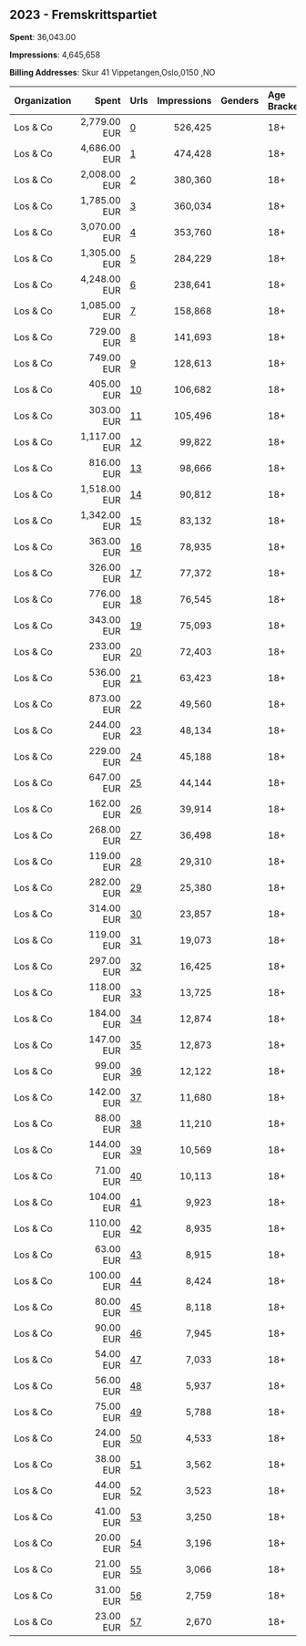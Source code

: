 ## 2023 - Fremskrittspartiet 
**Spent**: 36,043.00

**Impressions**: 4,645,658

**Billing Addresses**: Skur 41 Vippetangen,Oslo,0150 ,NO

|Organization|Spent|Urls|Impressions|Genders|Age Brackets|Country Codes|
|:---|---:|:---|---:|:---|:---|:---|
|Los & Co|2,779.00 EUR|[0](https://www.snap.com/political-ads/asset/d26f06598374298c718c500208740cf3033b89c57e3cc0fc06d5aa725c5901ca?mediaType=mp4)|526,425||18+|norway|
|Los & Co|4,686.00 EUR|[1](https://www.snap.com/political-ads/asset/a39e9d38985c9a4cab62f7b0fcacaae2409f7f473d5907a2ced900004eb40b2b?mediaType=mp4)|474,428||18+|norway|
|Los & Co|2,008.00 EUR|[2](https://www.snap.com/political-ads/asset/71be5384d4c6548a75aacb2b42ed0814ea6c0f250b61e0161e262fd91b906d92?mediaType=mp4)|380,360||18+|norway|
|Los & Co|1,785.00 EUR|[3](https://www.snap.com/political-ads/asset/a61ad7dadf0410591c63c3693397f25a0850460c2c9817be7b421631afc0cf2e?mediaType=mp4)|360,034||18+|norway|
|Los & Co|3,070.00 EUR|[4](https://www.snap.com/political-ads/asset/c05f7f2f79d2567eb75b69d0ef56d9768471b72f29f138fbb143ac6badf64194?mediaType=mp4)|353,760||18+|norway|
|Los & Co|1,305.00 EUR|[5](https://www.snap.com/political-ads/asset/0f904956d7bc23439d205bd9d89b7c00b1cf2525703072ddeeaaaf63cf8a32b7?mediaType=mp4)|284,229||18+|norway|
|Los & Co|4,248.00 EUR|[6](https://www.snap.com/political-ads/asset/db0c572cd6dde2370208fb00c32a65dabe1488043549d885adaf4c86de62de93?mediaType=mp4)|238,641||18+|norway|
|Los & Co|1,085.00 EUR|[7](https://www.snap.com/political-ads/asset/7cb4e5e180b978b88e50164973fa4b417f0797db7fd067e47eab7980a999481c?mediaType=mp4)|158,868||18+|norway|
|Los & Co|729.00 EUR|[8](https://www.snap.com/political-ads/asset/63889e46ef468bd2ebafe7588273ce43dd66e91537484783f93ee35993a49880?mediaType=mp4)|141,693||18+|norway|
|Los & Co|749.00 EUR|[9](https://www.snap.com/political-ads/asset/c055515ecab63f29a1324f5bccf26a054e302b63dd51ae8f67155d132f29a618?mediaType=mp4)|128,613||18+|norway|
|Los & Co|405.00 EUR|[10](https://www.snap.com/political-ads/asset/cd9136c3bd544cd0e95d7ce27b6bfba0e76cb0c4bcd5936c316435b9e2a49beb?mediaType=mp4)|106,682||18+|norway|
|Los & Co|303.00 EUR|[11](https://www.snap.com/political-ads/asset/42f5638e0f869974e0307cd59a7724bacc06f8081b82b0cc7fb7ceafccfdb5fa?mediaType=mp4)|105,496||18+|norway|
|Los & Co|1,117.00 EUR|[12](https://www.snap.com/political-ads/asset/3c8f0d1eafbb8a3bd99c8bb5fbb0579dee0ddeb21da0916231d68c4b55eea3a1?mediaType=mp4)|99,822||18+|norway|
|Los & Co|816.00 EUR|[13](https://www.snap.com/political-ads/asset/71c2630cfe6c52ae064d2834206b2b9918f2cb3dffc3b0e861442f4d959b614e?mediaType=mp4)|98,666||18+|norway|
|Los & Co|1,518.00 EUR|[14](https://www.snap.com/political-ads/asset/a39e9d38985c9a4cab62f7b0fcacaae2409f7f473d5907a2ced900004eb40b2b?mediaType=mp4)|90,812||18+|norway|
|Los & Co|1,342.00 EUR|[15](https://www.snap.com/political-ads/asset/f23d641c4e22257ca2f938a0e017384a558d5d39723c52fcb45d8d980663b812?mediaType=mp4)|83,132||18+|norway|
|Los & Co|363.00 EUR|[16](https://www.snap.com/political-ads/asset/b5c7b67622a5083e60ffe0678d313c995c16e1027561d4daa7db1079a07cab3f?mediaType=mp4)|78,935||18+|norway|
|Los & Co|326.00 EUR|[17](https://www.snap.com/political-ads/asset/abeaaea282d206f8379effc9bbd8225afd53a56e437a2d881b03d498002a9f03?mediaType=mp4)|77,372||18+|norway|
|Los & Co|776.00 EUR|[18](https://www.snap.com/political-ads/asset/70d91139c8642ba609e3e516accd3b227549c23f6f4fe6f772d09a280a08e820?mediaType=mp4)|76,545||18+|norway|
|Los & Co|343.00 EUR|[19](https://www.snap.com/political-ads/asset/a0df2b59ec1ae3d5a2baed06d2f0a67561125bc8bd37327d643aba9d7de9a04e?mediaType=mp4)|75,093||18+|norway|
|Los & Co|233.00 EUR|[20](https://www.snap.com/political-ads/asset/e9828cdd1f950f8bd4729538953f5ff41da2efae9fa86479e222e86b093cee41?mediaType=mp4)|72,403||18+|norway|
|Los & Co|536.00 EUR|[21](https://www.snap.com/political-ads/asset/c3311c99e24f6414030499374dd972e30494f5d9259a5fe257728651cf32cf43?mediaType=mp4)|63,423||18+|norway|
|Los & Co|873.00 EUR|[22](https://www.snap.com/political-ads/asset/1cea759ac5a1620eb38d6d1bcc63d2ccf7b469c452c5d2d598aee4e63b0233f7?mediaType=mp4)|49,560||18+|norway|
|Los & Co|244.00 EUR|[23](https://www.snap.com/political-ads/asset/a3befe171840eade629eb726cc27e7ecbc08f36f7680ccc1fdd86a7c94a70276?mediaType=mp4)|48,134||18+|norway|
|Los & Co|229.00 EUR|[24](https://www.snap.com/political-ads/asset/668cc374f90393d9465111e41a93ca61b0508b9d5e2f8c173b2db285244211a5?mediaType=mp4)|45,188||18+|norway|
|Los & Co|647.00 EUR|[25](https://www.snap.com/political-ads/asset/fe0b972a62a173699c88f35af8833dd4dfc8535b76f7ddaa4704169dca63087e?mediaType=mp4)|44,144||18+|norway|
|Los & Co|162.00 EUR|[26](https://www.snap.com/political-ads/asset/6f0ac9ba1461f2e1b7e1331dde2d4a2ae649fd8b084ed7725519c4ce93787591?mediaType=mp4)|39,914||18+|norway|
|Los & Co|268.00 EUR|[27](https://www.snap.com/political-ads/asset/e3b80c45fa598dd4b3e77cbe94d5c610d512caf373f84dd67c218101606a7fad?mediaType=mp4)|36,498||18+|norway|
|Los & Co|119.00 EUR|[28](https://www.snap.com/political-ads/asset/dc44f5ac47c6a52790835dea2c13b78d48946afcde82cf09d8efad604f3b4617?mediaType=mp4)|29,310||18+|norway|
|Los & Co|282.00 EUR|[29](https://www.snap.com/political-ads/asset/675954cb56e8341de018b800d7baad9b800cb123895547ebf6dd2bd16629c138?mediaType=mp4)|25,380||18+|norway|
|Los & Co|314.00 EUR|[30](https://www.snap.com/political-ads/asset/c05f7f2f79d2567eb75b69d0ef56d9768471b72f29f138fbb143ac6badf64194?mediaType=mp4)|23,857||18+|norway|
|Los & Co|119.00 EUR|[31](https://www.snap.com/political-ads/asset/b706eef002de93d0bc024f92ff9ae9270bbf02b754ab09f0471787d64c969640?mediaType=mp4)|19,073||18+|norway|
|Los & Co|297.00 EUR|[32](https://www.snap.com/political-ads/asset/f23d641c4e22257ca2f938a0e017384a558d5d39723c52fcb45d8d980663b812?mediaType=mp4)|16,425||18+|norway|
|Los & Co|118.00 EUR|[33](https://www.snap.com/political-ads/asset/88cbd642b11f0ea01033478828df9c18878fa3c06cbea1bffb4a78c3878c41ae?mediaType=mp4)|13,725||18+|norway|
|Los & Co|184.00 EUR|[34](https://www.snap.com/political-ads/asset/7269dd28ce5d021c79cde79ab2bf5c67df27514c9df53eb99feea8d5128d21e0?mediaType=mp4)|12,874||18+|norway|
|Los & Co|147.00 EUR|[35](https://www.snap.com/political-ads/asset/09fadb05ca8829858b38816b58020caa040c0a9e73212c4626d7f29daf3948a3?mediaType=mp4)|12,873||18+|norway|
|Los & Co|99.00 EUR|[36](https://www.snap.com/political-ads/asset/264b8c6474055d92554b52342349c97d2d882e5a34e01cebe5f395fee6d776dc?mediaType=mp4)|12,122||18+|norway|
|Los & Co|142.00 EUR|[37](https://www.snap.com/political-ads/asset/6d3a97513bc678943065ed26bd8f45d497e50c69549da94ae3e9b1ccec1e4c0b?mediaType=mp4)|11,680||18+|norway|
|Los & Co|88.00 EUR|[38](https://www.snap.com/political-ads/asset/06edc439f8501dd7072f85984f1a76a6bf6d74e2ca18eb8ca19c7929b638d87b?mediaType=mp4)|11,210||18+|norway|
|Los & Co|144.00 EUR|[39](https://www.snap.com/political-ads/asset/d6a6a4629059f5219ee49e294e171edf679c254b6d933c0b399d3ec8a6535585?mediaType=mp4)|10,569||18+|norway|
|Los & Co|71.00 EUR|[40](https://www.snap.com/political-ads/asset/0de538b633e6745e14c5e644a853cd3c62771fa31eb7d5f264eb514fd13bcada?mediaType=mp4)|10,113||18+|norway|
|Los & Co|104.00 EUR|[41](https://www.snap.com/political-ads/asset/3c8f0d1eafbb8a3bd99c8bb5fbb0579dee0ddeb21da0916231d68c4b55eea3a1?mediaType=mp4)|9,923||18+|norway|
|Los & Co|110.00 EUR|[42](https://www.snap.com/political-ads/asset/32a5d9c2e10ad289213e831f387146b7b8080900d5078864e99ccd9acba5cb53?mediaType=mp4)|8,935||18+|norway|
|Los & Co|63.00 EUR|[43](https://www.snap.com/political-ads/asset/9ddfbce6c94641e163f6cd70700972e0cc8b748c4f73a03a22958ff828a51518?mediaType=mp4)|8,915||18+|norway|
|Los & Co|100.00 EUR|[44](https://www.snap.com/political-ads/asset/fdde81c6e6230776dc73958ba884c1f4744b97885122d03851414a79bec45457?mediaType=mp4)|8,424||18+|norway|
|Los & Co|80.00 EUR|[45](https://www.snap.com/political-ads/asset/598d5be3a828a609fcde40680861dae4a6ca7623052e93745fdd4f29c729eeca?mediaType=mp4)|8,118||18+|norway|
|Los & Co|90.00 EUR|[46](https://www.snap.com/political-ads/asset/467f8c3d2ab09eec8eb6d528d4f3d3a8845ca2276003adc6e334b409828bb13e?mediaType=mp4)|7,945||18+|norway|
|Los & Co|54.00 EUR|[47](https://www.snap.com/political-ads/asset/63b889e8c480537f579101890c010c737336252195cd5459a852a2fb08ee93a9?mediaType=mp4)|7,033||18+|norway|
|Los & Co|56.00 EUR|[48](https://www.snap.com/political-ads/asset/71c2630cfe6c52ae064d2834206b2b9918f2cb3dffc3b0e861442f4d959b614e?mediaType=mp4)|5,937||18+|norway|
|Los & Co|75.00 EUR|[49](https://www.snap.com/political-ads/asset/f5e1e9f535d7502c10e16a5a7bda3cbe7b469497024be3b7d43cfddaf511edfa?mediaType=mp4)|5,788||18+|norway|
|Los & Co|24.00 EUR|[50](https://www.snap.com/political-ads/asset/c67ea62dc4188c3075dfc06ac68a9a12fff6c74407d7c329108c0a0b1c15e62b?mediaType=mp4)|4,533||18+|norway|
|Los & Co|38.00 EUR|[51](https://www.snap.com/political-ads/asset/7cb4e5e180b978b88e50164973fa4b417f0797db7fd067e47eab7980a999481c?mediaType=mp4)|3,562||18+|norway|
|Los & Co|44.00 EUR|[52](https://www.snap.com/political-ads/asset/0f904956d7bc23439d205bd9d89b7c00b1cf2525703072ddeeaaaf63cf8a32b7?mediaType=mp4)|3,523||18+|norway|
|Los & Co|41.00 EUR|[53](https://www.snap.com/political-ads/asset/a0df2b59ec1ae3d5a2baed06d2f0a67561125bc8bd37327d643aba9d7de9a04e?mediaType=mp4)|3,250||18+|norway|
|Los & Co|20.00 EUR|[54](https://www.snap.com/political-ads/asset/470bcfd1075837379af58affd7e1fe846137858b9ea1669d8801c6aa05e3ae5c?mediaType=mp4)|3,196||18+|norway|
|Los & Co|21.00 EUR|[55](https://www.snap.com/political-ads/asset/dba3fa4d4f97660164f6e5305e8e57079a62a74b855fe9220b1ee75cccf71b59?mediaType=mp4)|3,066||18+|norway|
|Los & Co|31.00 EUR|[56](https://www.snap.com/political-ads/asset/09fadb05ca8829858b38816b58020caa040c0a9e73212c4626d7f29daf3948a3?mediaType=mp4)|2,759||18+|norway|
|Los & Co|23.00 EUR|[57](https://www.snap.com/political-ads/asset/1f7853b964e5c4758cf6329cd0134d1019509733f4aad726d8b896ac4f675d1d?mediaType=mp4)|2,670||18+|norway|
